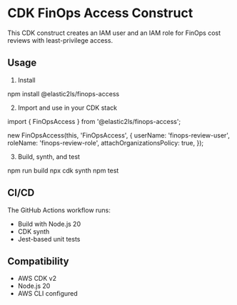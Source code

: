 # CDK FinOps Access Construct

This CDK construct creates an IAM user and an IAM role for FinOps cost reviews with least-privilege access.

## Usage

1. Install

npm install @elastic2ls/finops-access

2. Import and use in your CDK stack

import { FinOpsAccess } from '@elastic2ls/finops-access';

new FinOpsAccess(this, 'FinOpsAccess', {
  userName: 'finops-review-user',
  roleName: 'finops-review-role',
  attachOrganizationsPolicy: true,
});

3. Build, synth, and test

npm run build
npx cdk synth
npm test

## CI/CD

The GitHub Actions workflow runs:
- Build with Node.js 20
- CDK synth
- Jest-based unit tests

## Compatibility

- AWS CDK v2
- Node.js 20
- AWS CLI configured
